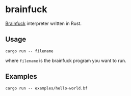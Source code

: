 # brainfuck

[Brainfuck][1] interpreter written in Rust.

## Usage

```
cargo run -- filename
```
where `filename` is the brainfuck program you want to run.

## Examples

```
cargo run -- examples/hello-world.bf
```

[1]: http://www.muppetlabs.com/~breadbox/bf/
